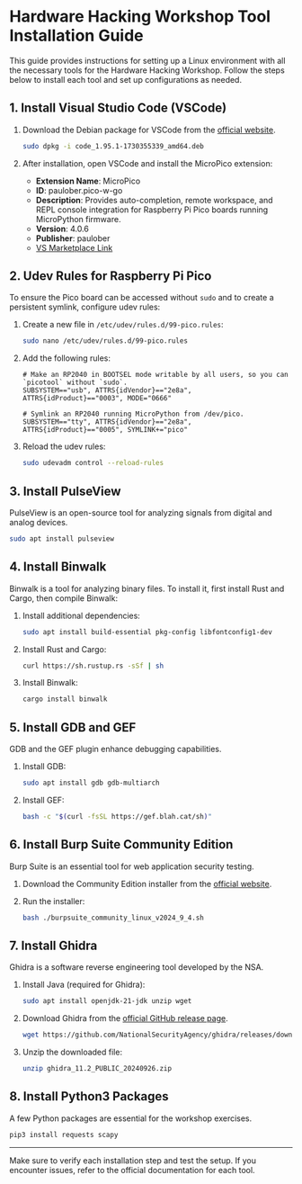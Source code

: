 # Hardware Hacking Workshop Tool Installation Guide

This guide provides instructions for setting up a Linux environment with all the necessary tools for the Hardware Hacking Workshop. Follow the steps below to install each tool and set up configurations as needed.

## 1. Install Visual Studio Code (VSCode)

1. Download the Debian package for VSCode from the [official website](https://code.visualstudio.com/sha/download?build=stable&os=linux-deb-x64).

    ```bash
    sudo dpkg -i code_1.95.1-1730355339_amd64.deb
    ```

2. After installation, open VSCode and install the MicroPico extension:

    - **Extension Name**: MicroPico
    - **ID**: paulober.pico-w-go
    - **Description**: Provides auto-completion, remote workspace, and REPL console integration for Raspberry Pi Pico boards running MicroPython firmware.
    - **Version**: 4.0.6
    - **Publisher**: paulober
    - [VS Marketplace Link](https://marketplace.visualstudio.com/items?itemName=paulober.pico-w-go)

## 2. Udev Rules for Raspberry Pi Pico

To ensure the Pico board can be accessed without `sudo` and to create a persistent symlink, configure udev rules:

1. Create a new file in `/etc/udev/rules.d/99-pico.rules`:

    ```bash
    sudo nano /etc/udev/rules.d/99-pico.rules
    ```

2. Add the following rules:

    ```udev
    # Make an RP2040 in BOOTSEL mode writable by all users, so you can `picotool` without `sudo`.
    SUBSYSTEM=="usb", ATTRS{idVendor}=="2e8a", ATTRS{idProduct}=="0003", MODE="0666"

    # Symlink an RP2040 running MicroPython from /dev/pico.
    SUBSYSTEM=="tty", ATTRS{idVendor}=="2e8a", ATTRS{idProduct}=="0005", SYMLINK+="pico"
    ```

3. Reload the udev rules:

    ```bash
    sudo udevadm control --reload-rules
    ```

## 3. Install PulseView

PulseView is an open-source tool for analyzing signals from digital and analog devices.

```bash
sudo apt install pulseview
```

## 4. Install Binwalk

Binwalk is a tool for analyzing binary files. To install it, first install Rust and Cargo, then compile Binwalk:

1. Install additional dependencies:

    ```bash
    sudo apt install build-essential pkg-config libfontconfig1-dev
    ```

2. Install Rust and Cargo:

    ```bash
    curl https://sh.rustup.rs -sSf | sh
    ```

3. Install Binwalk:

    ```bash
    cargo install binwalk
    ```


## 5. Install GDB and GEF

GDB and the GEF plugin enhance debugging capabilities.

1. Install GDB:

    ```bash
    sudo apt install gdb gdb-multiarch
    ```

2. Install GEF:

    ```bash
    bash -c "$(curl -fsSL https://gef.blah.cat/sh)"
    ```

## 6. Install Burp Suite Community Edition

Burp Suite is an essential tool for web application security testing.

1. Download the Community Edition installer from the [official website](https://portswigger.net/burp/documentation/desktop/getting-started/download-and-install).
2. Run the installer:

    ```bash
    bash ./burpsuite_community_linux_v2024_9_4.sh
    ```

## 7. Install Ghidra

Ghidra is a software reverse engineering tool developed by the NSA.

1. Install Java (required for Ghidra):

    ```bash
    sudo apt install openjdk-21-jdk unzip wget
    ```

2. Download Ghidra from the [official GitHub release page](https://github.com/NationalSecurityAgency/ghidra/releases).

    ```bash
    wget https://github.com/NationalSecurityAgency/ghidra/releases/download/Ghidra_11.2_build/ghidra_11.2_PUBLIC_20240926.zip
    ```

3. Unzip the downloaded file:

    ```bash
    unzip ghidra_11.2_PUBLIC_20240926.zip
    ```

## 8. Install Python3 Packages

A few Python packages are essential for the workshop exercises.

```bash
pip3 install requests scapy
```


---
Make sure to verify each installation step and test the setup. If you encounter issues, refer to the official documentation for each tool.